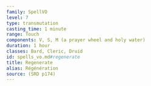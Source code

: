 ```yaml
---
family: SpellVO
level: 7
type: transmutation
casting_time: 1 minute
range: Touch
components: V, S, M (a prayer wheel and holy water)
duration: 1 hour
classes: Bard, Cleric, Druid
id: spells_vo.md#regenerate
title: Regenerate
alias: Régénération
source: (SRD p174)
---
```


